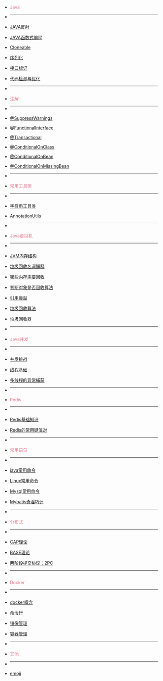 <!-- docs/_sidebar.md -->


* <p style="color:#E87A90">Java</p>
* ___
* [JAVA反射](java/2021-05-21-JAVA-reflection.md "Java reflection")
* [JAVA函数式编程](java/2021-05-22-Functional-Programming.md "JAVA函数式编程")

* [Cloneable](java/advanced/Cloneable.md "Cloneable")
* [序列化](java/advanced/Serializable.md "序列化")
* [接口标记](java/advanced/marker_interfaces.md "接口标记")
* [代码检测与优化](java/advanced/inspect_code.md "代码检测与优化")


* ___
* <p style="color:#E87A90">注解</p>
* ___
* [@SuppressWarnings](annotation/suppress_warning.md "@SuppressWarnings")
* [@FunctionalInterface](annotation/functionalInterface.md "@FunctionalInterface")
* [@Transactional](annotation/transactional.md "@Transactional")
* [@ConditionalOnClass](annotation/ConditionalOnClass.md "@ConditionalOnClass")
* [@ConditionalOnBean](annotation/ConditionalOnBean.md "@ConditionalOnBean")
* [@ConditionalOnMissingBean](annotation/ConditionalOnMissingBean.md "@ConditionalOnMissingBean")


* ___
* <p style="color:#E87A90">常用工具类</p>
* ___
* [字符串工具类](utils/string_utils.md "字符串工具类")
* [AnnotationUtils](utils/AnnotationUtils.md "AnnotationUtils")


* ___
* <p style="color:#E87A90">Java虚拟机</p>
* ___
* [JVM内存结构](jvm/jvm_memory_structure.md "JVM内存结构")
* [垃圾回收名词解释](jvm/keywords_explanation.md "垃圾回收名词解释")
* [哪些内存需要回收](jvm/gc_area.md "哪些内存需要回收")
* [判断对象是否回收算法](jvm/weather_object_need_gc.md "判断对象是否回收算法")
* [引用类型](jvm/reference.md "引用类型")
* [垃圾回收算法](jvm/gc_algorithm.md "垃圾回收算法")
* [垃圾回收器](jvm/garbage_collector.md "垃圾回收器")


* ___
* <p style="color:#E87A90">Java并发</p>
* ___
* [并发挑战](java/concurrency/concurrency_challenge.md "并发挑战")
* [线程基础](java/concurrency/thread.md "线程基础")
* [多线程的异常捕获](java/concurrency/2021-08-03-java-concurrency-1.md "多线程的异常捕获")
<!-- * [使用CompletionService来接收线程池计算的结果](java/concurrency/2021-08-03-java-concurrency-2.md "使用CompletionService来接收线程池计算的结果") -->


* ___
* <p style="color:#E87A90">Redis</p>
* ___
* [Redis基础知识](redis/2021-05-28-redis-data-structure.md "Redis基础知识")
* [Redis的常用键值对](redis/2021-05-28-redis-key-value.md "Redis的常用键值对")


* ___
* <p style="color:#E87A90">常用语句</p>
* ___
* [java常用命令](frequent_used/java_linux_win.md "java常用命令")
* [Linux常用命令](frequent_used/linux_usually_used_cmd.md "Linux常用命令")
* [Mysql常用命令](frequent_used/mysql_usually_used_sql.md "Mysql常用命令")
* [Mybatis奇淫巧计](frequent_used/mybatis_usually_used_sql.md "Mybatis奇淫巧计")


* ___
* <p style="color:#E87A90">分布式</p>
* ___
* [CAP理论](distributed/CAP.md "CAP理论")
* [BASE理论](distributed/BASE.md "BASE理论")
* [两阶段提交协议：2PC](distributed/2PC.md "两阶段提交协议：2PC")


* ___
* <p style="color:#E87A90">Docker</p>
* ___
* [docker概念](docker/basis.md "docker概念")
* [命令行](docker/command.md "命令行")
* [镜像管理](docker/image_operation.md "镜像管理")
* [容器管理](docker/container.md "容器管理")


* ___
* <p style="color:#E87A90">其他</p>
* ___
* [emoji](emoji/emoji.md "emoji")